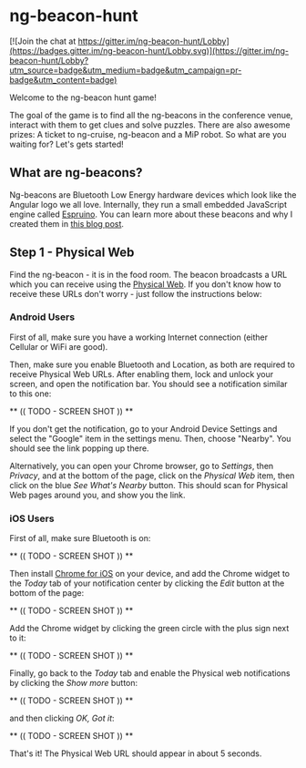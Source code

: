 # ng-beacon-hunt

[![Join the chat at https://gitter.im/ng-beacon-hunt/Lobby](https://badges.gitter.im/ng-beacon-hunt/Lobby.svg)](https://gitter.im/ng-beacon-hunt/Lobby?utm_source=badge&utm_medium=badge&utm_campaign=pr-badge&utm_content=badge)

Welcome to the ng-beacon hunt game! 

The goal of the game is to find all the ng-beacons in the conference venue, interact with them to get clues and solve puzzles. There are also awesome prizes: A ticket to ng-cruise, ng-beacon and a MiP robot. So what are you waiting for? Let's gets started!

## What are ng-beacons?

Ng-beacons are Bluetooth Low Energy hardware devices which look like the Angular logo we all love. Internally, they run a small embedded JavaScript engine called [Espruino](espruino.com). You can learn more about these beacons and why I created them in [this blog post](https://medium.com/@urish/introducing-ng-beacons-344d79370593#.x6uhqakpg).

## Step 1 - Physical Web

Find the ng-beacon - it is in the food room. The beacon broadcasts a URL which you can receive using the [Physical Web](https://medium.com/@urish/exploring-the-physical-web-without-buying-beacons-efae51e36c2e). If you don't know how to receive these URLs don't worry - just follow the instructions below:

### Android Users

First of all, make sure you have a working Internet connection (either Cellular or WiFi are good). 

Then, make sure you enable Bluetooth and Location, as both are required to receive Physical Web URLs. After enabling them, lock and unlock your screen, and open the notification bar. You should see a notification similar to this one:

** (( TODO - SCREEN SHOT )) **

If you don't get the notification, go to your Android Device Settings and select the "Google" item in the settings menu. Then, choose "Nearby". You should see the link popping up there.

Alternatively, you can open your Chrome browser, go to *Settings*, then *Privacy*, and at the bottom of the page, click on the *Physical Web* item, then click on the blue *See What's Nearby* button. This should scan for Physical Web pages around you, and show you the link. 

### iOS Users

First of all, make sure Bluetooth is on:

** (( TODO - SCREEN SHOT )) **

Then install [Chrome for iOS](https://itunes.apple.com/us/app/google-chrome-the-fast-and-secure-web-browser/id535886823?mt=8) on your device, and add the Chrome widget to the *Today* tab of your notification center by clicking the *Edit* button at the bottom of the page:

** (( TODO - SCREEN SHOT )) **

Add the Chrome widget by clicking the green circle with the plus sign next to it:

** (( TODO - SCREEN SHOT )) **

Finally, go back to the *Today* tab and enable the Physical web notifications by clicking the *Show more* button:

** (( TODO - SCREEN SHOT )) **

and then clicking *OK, Got it*:

** (( TODO - SCREEN SHOT )) **

That's it! The Physical Web URL should appear in about 5 seconds.
